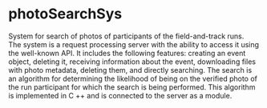 # photoSearchSys
System for search of photos of participants of the field-and-track runs.                                      
The system is a request processing server with the ability to access it using the well-known API. 
It includes the following features: creating an event object, deleting it, receiving information about the event, 
downloading files with photo metadata, deleting them, and directly searching. The search is an algorithm for 
determining the likelihood of being on the verified photo of the run participant for which the search is being 
performed. This algorithm is implemented in C ++ and is connected to the server as a module.
